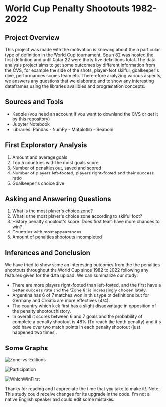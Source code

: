 # World Cup Penalty Shootouts 1982-2022

## Project Overview

This project was made with the motivation is knowing about the a particular type of definition in the World Cup tournament. Spain 82 was hosted the first defintion and until Qatar 22 were thirty five definitions total. The data analysis project aims to get some outcomes by different information from the CVS, for example the side of the shots, player-foot skilful, goalkeeper's dive, performances scores team etc. Thererefore analyzing various aspects, we answers any questions that we elaborate and to show any interesting dataframes using the libraries availibles and programation concepts.

## Sources and Tools

- Kaggle (you need an account if you want to downland the CVS or get it by this repository)
- Jupyter Notebook
- Libraries: Pandas - NumPy - Matplotlib - Seaborn

## First Exploratory Analysis 

1. Amount and average goals
2. Top 5 countries with the most goals score
3. Number of penalties out, saved and scored
4. Number of players left-footed, players right-footed and their success ratio
5. Goalkeeper's choice dive

## Asking and Answering Questions 

1. What is the most player's choice zone?
2. What is the most player's choice zone according to skilful foot?
3. History penalty shootout's score. Does first team have more chances to win?
4. Countries with most appearances
5. Amount of penalties shootouts incompleted

## Inferences and Conclusion

We have tried to show some an interesting outcomes from the the penalties shootouts throughout the World Cup since 1982 to 2022 following any features given for the data upload. We can summarize our study:

- There are more players right-footed than left-footed, and the first have a better success rate and the 'Zone 8' is increasingly chosen lately.
- Argentina has 6 of 7 matches won in this type of definitions but for Germany and Croatia are more effectives (4/4).
- The country which kick first has a slight disadvantage in opposition of the penalty shootout history.
- In overall it scores between 6 and 7 goals and the probability of complete a penalty shootout is 48% (To reach the tenth penalty) and it's odd have over two match points in each penalty shootout (just happened two times).

##  Some Graphs 

![Zone-vs-Editions](https://github.com/LuigiBizarro/world-cup-penalty-shootouts-82-22/assets/57502103/71b884a0-9fd9-425b-8ddb-fd0587c33907)

![Participation](https://github.com/LuigiBizarro/world-cup-penalty-shootouts-82-22/assets/57502103/7f801154-95ae-4c20-8900-552d40853849)

![WhichWinFirst](https://github.com/LuigiBizarro/world-cup-penalty-shootouts-82-22/assets/57502103/95b42a28-4f94-4bef-92c9-08497dc60214)



Thanks for reading and I appreciate the time that you take to make it!.
Note: This study could receive changes for its upgrade in the code. I'm not a native English speaker and could edit some mistakes.
